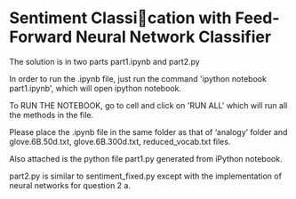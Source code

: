 # Sentiment Classication with Feed-Forward Neural Network Classifier

The solution is in two parts part1.ipynb and part2.py

In order to run the .ipynb file, just run the command 'ipython notebook part1.ipynb', which will open ipython notebook.

To RUN THE NOTEBOOK, go to cell and click on 'RUN ALL' which will run all the methods in the file.

Please place the .ipynb file in the same folder as that of ‘analogy’ folder and glove.6B.50d.txt, glove.6B.300d.txt, reduced_vocab.txt files.

Also attached is the python file part1.py generated from iPython notebook.

part2.py is similar to sentiment_fixed.py except with the implementation of neural networks for question 2 a.